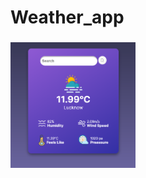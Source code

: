 # Weather_app
<html>
  <head></head>
  <body>
    <h3>   </h3>
    <div style="display:block; width:200px;">
        <img src="images/Demo_img.png" >
    </div>
  </body>
</html>


